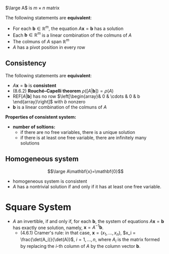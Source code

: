 $\large A$ is $m\times n$ matrix 

The following statements are **equivalent**:
- For each $\mathbf{b}\in\mathbb{R}^m$, the equation $A\mathbf{x}=\mathbf{b}$ has a solution
- Each $\mathbf{b}\in\mathbb{R}^m$ is a linear combination of the colmuns of $A$
- The colmuns of $A$ span $\mathbb{R}^m$
- $A$ has a pivot position in every row

## Consistency 

The following statements are **equivalent**:
- $A\mathbf{x}=\mathbf{b}$ is **consistent**
- (8.6.2) **Rouché–Capelli theorem** $\rho([A|\mathbf{b}])=\rho(A)$
- $\text{REF}[A|\mathbf{b}]$ has no row $\left[\begin{array}& 0 & \cdots & 0 & b \end{array}\right]$ with $b$ nonzero 
- $\mathbf{b}$ is a linear combination of the colmuns of $A$

**Properties of consistent system:**
- **number of soltions:**
	- if there are no free variables, there is a unique solution
	- if there is at least one free variable, there are infinitely many solutions


## Homogeneous system
$$\large A\mathbf{x}=\mathbf{0}$$
- homogeneous system is consistent
- $A$ has a nontrivial solution if and only if it has at least one free variable.

# Square System

- $A$ an invertible, if and only if, for each $\textbf{b}$, the system of equations $A\textbf{x}=\textbf{b}$ has exactly one solution, namely, $\textbf{x}=A^{−1}\textbf{b}$. 
	- (4.6.1) Cramer's rule: in that case, $\mathbf{x}=(x_{1},\dots,x_{n})$, $x_i = \frac{\det(A_i)}{\det(A)}$, $i = 1, \ldots, n$, where $A_{i}$ is the matrix formed by replacing the $i$-th column of $A$ by the column vector $\mathbf{b}$.

